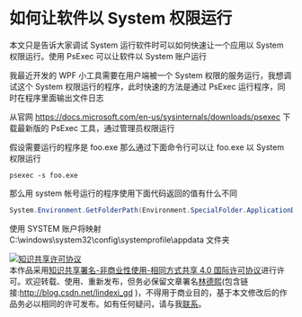 # 如何让软件以 System 权限运行

本文只是告诉大家调试 System 运行软件时可以如何快速让一个应用以 System 权限运行。使用 PsExec 可以让软件以 System 账户运行

<!--more-->
<!-- CreateTime:2020/2/8 19:22:24 -->

<!-- 发布 -->

我最近开发的 WPF 小工具需要在用户端被一个 System 权限的服务运行，我想调试这个 System 权限运行的程序，此时快速的方法是通过 PsExec 运行程序，同时在程序里面输出文件日志

从官网 https://docs.microsoft.com/en-us/sysinternals/downloads/psexec 下载最新版的 PsExec 工具，通过管理员权限运行

假设需要运行的程序是 foo.exe 那么通过下面命令行可以让 foo.exe 以 System 权限运行

```
psexec -s foo.exe
```

那么用 system 帐号运行的程序使用下面代码返回的值有什么不同

```csharp
System.Environment.GetFolderPath(Environment.SpecialFolder.ApplicationData)
```

使用 SYSTEM 账户将映射 C:\windows\system32\config\systemprofile\appdata 文件夹

<a rel="license" href="http://creativecommons.org/licenses/by-nc-sa/4.0/"><img alt="知识共享许可协议" style="border-width:0" src="https://licensebuttons.net/l/by-nc-sa/4.0/88x31.png" /></a><br />本作品采用<a rel="license" href="http://creativecommons.org/licenses/by-nc-sa/4.0/">知识共享署名-非商业性使用-相同方式共享 4.0 国际许可协议</a>进行许可。欢迎转载、使用、重新发布，但务必保留文章署名[林德熙](http://blog.csdn.net/lindexi_gd)(包含链接:http://blog.csdn.net/lindexi_gd )，不得用于商业目的，基于本文修改后的作品务必以相同的许可发布。如有任何疑问，请与我[联系](mailto:lindexi_gd@163.com)。
